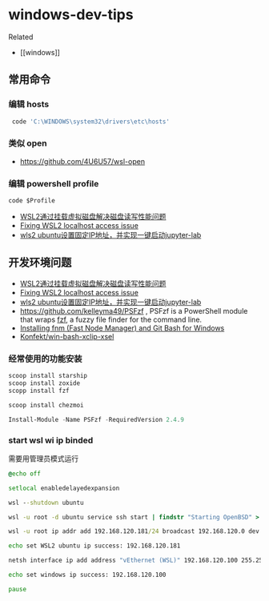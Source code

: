windows-dev-tips
===

Related

- [[windows]]

##  常用命令

### 编辑 hosts

```sh
 code 'C:\WINDOWS\system32\drivers\etc\hosts'
```

### 类似 open

- https://github.com/4U6U57/wsl-open

### 编辑 powershell profile

```
code $Profile
```

- [WSL2通过挂载虚拟磁盘解决磁盘读写性能问题](https://zhuanlan.zhihu.com/p/432865918)
- [Fixing WSL2 localhost access issue](https://abdus.dev/posts/fixing-wsl2-localhost-access-issue)
- [wls2 ubuntu设置固定IP地址，并实现一键启动jupyter-lab](https://zhuanlan.zhihu.com/p/510264016)

## 开发环境问题
- [WSL2通过挂载虚拟磁盘解决磁盘读写性能问题](https://zhuanlan.zhihu.com/p/432865918)
- [Fixing WSL2 localhost access issue](https://abdus.dev/posts/fixing-wsl2-localhost-access-issue)
- [wls2 ubuntu设置固定IP地址，并实现一键启动jupyter-lab](https://zhuanlan.zhihu.com/p/510264016)
- https://github.com/kelleyma49/PSFzf , PSFzf is a PowerShell module that wraps [fzf](https://github.com/junegunn/fzf), a fuzzy file finder for the command line.
- [Installing fnm (Fast Node Manager) and Git Bash for Windows](https://9to5tutorial.com/installing-fnm-fast-node-manager-and-git-bash-for-windows)
- [Konfekt/win-bash-xclip-xsel](https://github.com/Konfekt/win-bash-xclip-xsel)

### 经常使用的功能安装

```powershell
scoop install starship
scoop install zoxide
scopp install fzf

scoop install chezmoi

Install-Module -Name PSFzf -RequiredVersion 2.4.9
```

### start wsl wi ip binded

需要用管理员模式运行

```bat
@echo off

setlocal enabledelayedexpansion

wsl --shutdown ubuntu

wsl -u root -d ubuntu service ssh start | findstr "Starting OpenBSD" > nul

wsl -u root ip addr add 192.168.120.181/24 broadcast 192.168.120.0 dev eth0 label eth0:1

echo set WSL2 ubuntu ip success: 192.168.120.181

netsh interface ip add address "vEthernet (WSL)" 192.168.120.100 255.255.255.0

echo set windows ip success: 192.168.120.100

pause
```